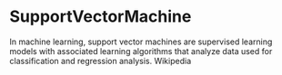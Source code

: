 # SupportVectorMachine
In machine learning, support vector machines are supervised learning models with associated learning algorithms that analyze data used for classification and regression analysis. Wikipedia
